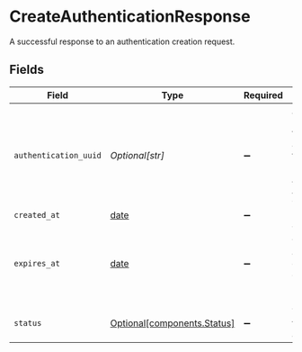 # CreateAuthenticationResponse

A successful response to an authentication creation request.


## Fields

| Field                                                                                           | Type                                                                                            | Required                                                                                        | Description                                                                                     |
| ----------------------------------------------------------------------------------------------- | ----------------------------------------------------------------------------------------------- | ----------------------------------------------------------------------------------------------- | ----------------------------------------------------------------------------------------------- |
| `authentication_uuid`                                                                           | *Optional[str]*                                                                                 | :heavy_minus_sign:                                                                              | A unique identifier for the authentication that you can use on the /check and /retry endpoints. |
| `created_at`                                                                                    | [date](https://docs.python.org/3/library/datetime.html#date-objects)                            | :heavy_minus_sign:                                                                              | N/A                                                                                             |
| `expires_at`                                                                                    | [date](https://docs.python.org/3/library/datetime.html#date-objects)                            | :heavy_minus_sign:                                                                              | The time at which the authentication expires and can no longer be checked or retried.           |
| `status`                                                                                        | [Optional[components.Status]](../../models/shared/status.md)                                    | :heavy_minus_sign:                                                                              | The status of the authentication.                                                               |
